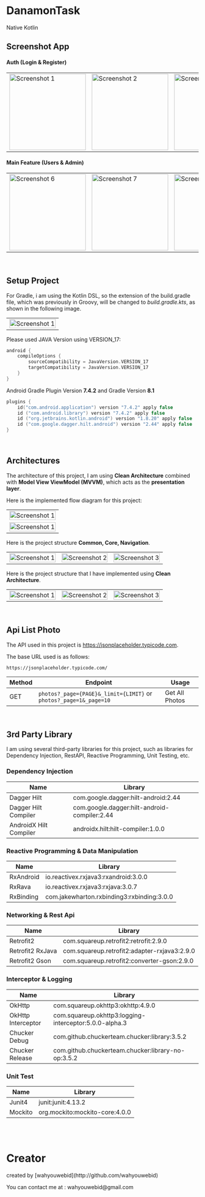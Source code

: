 # DanamonTask
Native Kotlin

## Screenshot App
#### Auth (Login & Register)
<table>
  <tr>
    <td>
      <img src="https://res.cloudinary.com/ujangwahyu/image/upload/v1709515286/github/Screenshot_20240304_080330_DanamonTask.jpg" alt="Screenshot 1" width="200">
    </td>
    <td>
      <img src="https://res.cloudinary.com/ujangwahyu/image/upload/v1709515286/github/Screenshot_20240304_080350_DanamonTask.jpg" alt="Screenshot 2" width="200">
    </td>
   <td>
      <img src="https://res.cloudinary.com/ujangwahyu/image/upload/v1709515286/github/Screenshot_20240304_080400_DanamonTask.jpg" alt="Screenshot 3" width="200">
    </td>
   <td>
      <img src="https://res.cloudinary.com/ujangwahyu/image/upload/v1709515287/github/Screenshot_20240304_080406_DanamonTask.jpg" alt="Screenshot 4" width="200">
    </td>
    <td>
      <img src="https://res.cloudinary.com/ujangwahyu/image/upload/v1709515287/github/Screenshot_20240304_080455_DanamonTask.jpg" alt="Screenshot 5" width="200">
    </td>
  </tr>
</table>

#### Main Feature (Users & Admin)
<table>
  <tr>
    <td>
      <img src="https://res.cloudinary.com/ujangwahyu/image/upload/v1709515286/github/Screenshot_20240304_080952_DanamonTask.jpg" alt="Screenshot 6" width="200">
    </td>
    <td>
      <img src="https://res.cloudinary.com/ujangwahyu/image/upload/v1709515288/github/Screenshot_20240304_080813_DanamonTask.jpg" alt="Screenshot 7" width="200">
    </td>
   <td>
      <img src="https://res.cloudinary.com/ujangwahyu/image/upload/v1709515287/github/Screenshot_20240304_080823_DanamonTask.jpg" alt="Screenshot 8" width="200">
    </td>
   <td>
      <img src="https://res.cloudinary.com/ujangwahyu/image/upload/v1709515286/github/Screenshot_20240304_080828_DanamonTask.jpg" alt="Screenshot 9" width="200">
    </td>
    <td>
      <img src="https://res.cloudinary.com/ujangwahyu/image/upload/v1709515288/github/Screenshot_20240304_080813_DanamonTask.jpg" alt="Screenshot 10" width="200">
    </td>
  </tr>
</table> 

<br>

## Setup Project
For Gradle, i am using the Kotlin DSL, so the extension of the build.gradle file, which was previously in Groovy, will be changed to *build.gradle.kts*, as shown in the following image.

<table>
  <tr>
    <td>
      <img src="https://res.cloudinary.com/ujangwahyu/image/upload/v1709515671/github/Screenshot_2024-03-04_at_08.27.31.png" alt="Screenshot 1" width="100%">
    </td>
  </tr>
</table>

Please used JAVA Version using VERSION_17:

```kotlin
android {
    compileOptions {
        sourceCompatibility = JavaVersion.VERSION_17
        targetCompatibility = JavaVersion.VERSION_17
    }
}
```

Android Gradle Plugin Version **7.4.2** and Gradle Version **8.1**

```kotlin
plugins {
    id("com.android.application") version "7.4.2" apply false
    id ("com.android.library") version "7.4.2" apply false
    id ("org.jetbrains.kotlin.android") version "1.8.20" apply false
    id ("com.google.dagger.hilt.android") version "2.44" apply false
}
```

<br>

## Architectures
The architecture of this project, I am using **Clean Architecture** combined with **Model View ViewModel (MVVM)**, which acts as the **presentation layer**.

Here is the implemented flow diagram for this project:
<table>
  <tr>
    <td>
      <img src="https://res.cloudinary.com/ujangwahyu/image/upload/v1709516073/github/Screenshot_2024-03-04_at_08.34.12.png" alt="Screenshot 1" width="100%">
    </td>
  </tr>
 <tr>
  <td>
      <img src="https://res.cloudinary.com/ujangwahyu/image/upload/v1709516537/github/Screenshot_2024-03-04_at_08.41.57.png" alt="Screenshot 1" width="100%">
    </td>
 </tr>
</table>

Here is the project structure **Common, Core, Navigation**.

<table>
  <tr>
    <td>
      <img src="https://res.cloudinary.com/ujangwahyu/image/upload/v1709516854/github/Screenshot_2024-03-04_at_08.47.19.png" alt="Screenshot 1" width="100%">
    </td>
   <td>
      <img src="https://res.cloudinary.com/ujangwahyu/image/upload/v1709516854/github/Screenshot_2024-03-04_at_08.47.19.png" alt="Screenshot 2" width="100%">
    </td>
   <td>
      <img src="https://res.cloudinary.com/ujangwahyu/image/upload/v1709516854/github/Screenshot_2024-03-04_at_08.47.19.png" alt="Screenshot 3" width="100%">
    </td>
  </tr>
</table>

Here is the project structure that I have implemented using **Clean Architecture**.

<table>
  <tr>
    <td>
      <img src="https://res.cloudinary.com/ujangwahyu/image/upload/v1709517237/github/Screenshot_2024-03-04_at_08.53.31.png" alt="Screenshot 1" width="100%">
    </td>
   <td>
      <img src="https://res.cloudinary.com/ujangwahyu/image/upload/v1709517238/github/Screenshot_2024-03-04_at_08.52.14.png" alt="Screenshot 2" width="100%">
    </td>
   <td>
      <img src="https://res.cloudinary.com/ujangwahyu/image/upload/v1709517238/github/Screenshot_2024-03-04_at_08.52.44.png" alt="Screenshot 3" width="100%">
    </td>
  </tr>
</table>

<br>

## Api List Photo

The API used in this project is https://jsonplaceholder.typicode.com.

The base URL used is as follows:
```
https://jsonplaceholder.typicode.com/
```

|Method | Endpoint | Usage |
| ---- | ---- | --------------- |
|GET| `photos?_page={PAGE}&_limit={LIMIT}` or `photos?_page=1&_page=10` | Get All Photos|

<br>

## 3rd Party Library

I am using several third-party libraries for this project, such as libraries for Dependency Injection, RestAPI, Reactive Programming, Unit Testing, etc.

### Dependency Injection
|Name | Library |
| ---- | ---- |
|Dagger Hilt| com.google.dagger:hilt-android:2.44 |
|Dagger Hilt Compiler| com.google.dagger:hilt-android-compiler:2.44 | 
|AndroidX Hilt Compiler| androidx.hilt:hilt-compiler:1.0.0|

### Reactive Programming & Data Manipulation
|Name | Library |
| ---- | ---- |
|RxAndroid| io.reactivex.rxjava3:rxandroid:3.0.0 |
|RxRava| io.reactivex.rxjava3:rxjava:3.0.7 |
|RxBinding| com.jakewharton.rxbinding3:rxbinding:3.0.0|

### Networking & Rest Api
|Name | Library |
| ---- | ---- |
|Retrofit2| com.squareup.retrofit2:retrofit:2.9.0 |
|Retrofit2 RxJava| com.squareup.retrofit2:adapter-rxjava3:2.9.0 |
|Retrofit2 Gson| com.squareup.retrofit2:converter-gson:2.9.0|

### Interceptor & Logging
|Name | Library |
| ---- | ---- |
|OkHttp| com.squareup.okhttp3:okhttp:4.9.0 |
|OkHttp Interceptor| com.squareup.okhttp3:logging-interceptor:5.0.0-alpha.3 |
|Chucker Debug| com.github.chuckerteam.chucker:library:3.5.2 |
|Chucker Release| com.github.chuckerteam.chucker:library-no-op:3.5.2 |

### Unit Test
|Name | Library |
| ---- | ---- |
|Junit4| junit:junit:4.13.2 |
|Mockito| org.mockito:mockito-core:4.0.0 |
<br>

<br>
 <h1>Creator</h1>
 <p>created by [wahyouwebid](http://github.com/wahyouwebid)</p>
 <p>You can contact me at : wahyouwebid@gmail.com</p>

